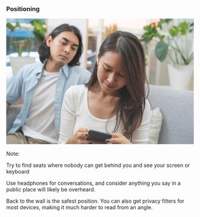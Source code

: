 ### Positioning

![A man watching as a woman browses on her phone](resources/shoulder-surf.jpg)

Note:

Try to find seats where nobody can get behind you and see your screen or keyboard

Use headphones for conversations, and consider anything you say in a public place will likely be overheard.

Back to the wall is the safest position. You can also get privacy filters for most devices, making it much harder to read from an angle.
